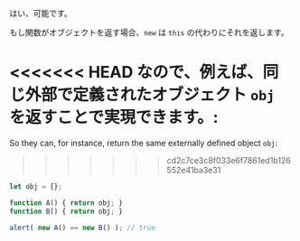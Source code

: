 はい、可能です。

もし関数がオブジェクトを返す場合、`new` は `this` の代わりにそれを返します。

<<<<<<< HEAD
なので、例えば、同じ外部で定義されたオブジェクト `obj` を返すことで実現できます。:
=======
So they can, for instance, return the same externally defined object `obj`:
>>>>>>> cd2c7ce3c8f033e6f7861ed1b126552e41ba3e31

```js run no-beautify
let obj = {};

function A() { return obj; }
function B() { return obj; }

alert( new A() == new B() ); // true
```
